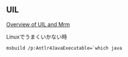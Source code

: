 ## UIL


[Overview of UIL and Mrm](http://www.oreilly.com/openbook/motif/vol6a/Vol6a_html/ch22.html)


Linuxでうまくいかない時
```
msbuild /p:Antlr4JavaExecutable=`which java
````
